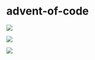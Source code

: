 # advent-of-code

![](https://img.shields.io/badge/day%20📅-3-blue)

![](https://img.shields.io/badge/stars%20⭐-5-yellow)

![](https://img.shields.io/badge/days%20completed-2-red)

